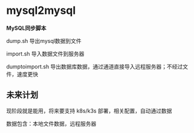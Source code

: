 # mysql2mysql

**MySQL同步脚本**


dump.sh 导出mysql数据到文件

import.sh 导入数据文件到服务器

dumptoimport.sh 导出数据库数据，通过通道直接导入远程服务器；不经过文件，速度更快

## 未来计划

现阶段就是能用，将来要支持 k8s/k3s 部署，相关配置，自动通过数据

数据包含：本地文件数据，远程服务器